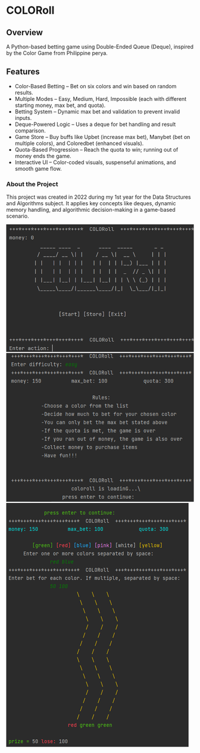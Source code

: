 # COLORoll

## Overview
A Python-based betting game using Double-Ended Queue (Deque), inspired by the Color Game from Philippine perya.  

## Features
- Color-Based Betting – Bet on six colors and win based on random results.
- Multiple Modes – Easy, Medium, Hard, Impossible (each with different starting money, max bet, and quota).
- Betting System – Dynamic max bet and validation to prevent invalid inputs.
- Deque-Powered Logic – Uses a deque for bet handling and result comparison.
- Game Store – Buy buffs like Upbet (increase max bet), Manybet (bet on multiple colors), and Coloredbet (enhanced visuals).
- Quota-Based Progression – Reach the quota to win; running out of money ends the game.
- Interactive UI – Color-coded visuals, suspenseful animations, and smooth game flow.

### About the Project  
This project was created in 2022 during my 1st year for the Data Structures and Algorithms subject. It applies key concepts like deques, dynamic memory handling, and algorithmic decision-making in a game-based scenario.

![Game Screenshot](images/coloroll_menu.png)
![Game Screenshot](images/coloroll_instructions.png)
![Game Screenshot](images/coloroll_game.png)
